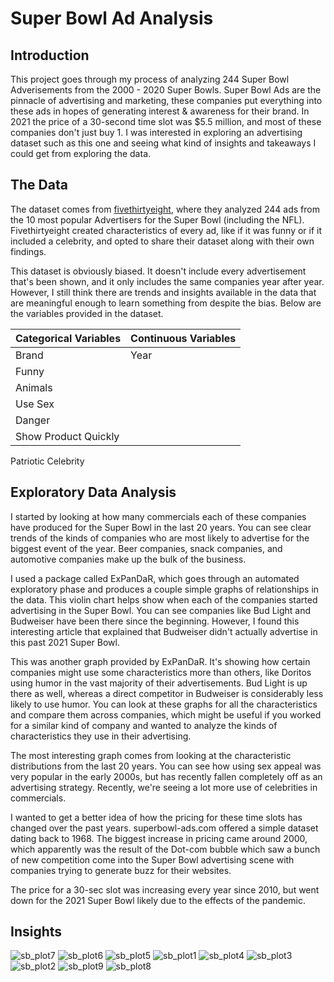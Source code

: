# Super Bowl Ad Analysis

## Introduction
  
This project goes through my process of analyzing 244 Super Bowl Adverisements from the 2000 - 2020 Super Bowls.  Super Bowl Ads are the pinnacle of advertising and marketing, these companies put everything into these ads in hopes of generating interest & awareness for their brand.  In 2021 the price of a 30-second time slot was $5.5 million, and most of these companies don't just buy 1.  I was interested in exploring an advertising dataset such as this one and seeing what kind of insights and takeaways I could get from exploring the data.

## The Data
The dataset comes from [fivethirtyeight](https://projects.fivethirtyeight.com/super-bowl-ads/), where they analyzed 244 ads from the 10 most popular Advertisers for the Super Bowl (including the NFL).  Fivethirtyeight created characteristics of every ad, like if it was funny or if it included a celebrity, and opted to share their dataset along with their own findings.

This dataset is obviously biased.  It doesn't include every advertisement that's been shown, and it only includes the same companies year after year.  However, I still think there are trends and insights available in the data that are meaningful enough to learn something from despite the bias.  Below are the variables provided in the dataset.

Categorical Variables      | Continuous Variables    
-------------------------- | ---------------------- 
Brand | Year  
Funny               | 
Animals           | 
Use Sex         | 
Danger  | 
Show Product Quickly          | 
Patriotic
Celebrity

## Exploratory Data Analysis

I started by looking at how many commercials each of these companies have produced for the Super Bowl in the last 20 years.  You can see clear trends of the kinds of companies who are most likely to advertise for the biggest event of the year.  Beer companies, snack companies, and automotive companies make up the bulk of the business.



I used a package called ExPanDaR, which goes through an automated exploratory phase and produces a couple simple graphs of relationships in the data.  This violin chart helps show when each of the companies started advertising in the Super Bowl.  You can see companies like Bud Light and Budweiser have been there since the beginning.  However, I found this interesting article that explained that Budweiser didn't actually advertise in this past 2021 Super Bowl.



This was another graph provided by ExPanDaR.  It's showing how certain companies might use some characteristics more than others, like Doritos using humor in the vast majority of their advertisements.  Bud Light is up there as well, whereas a direct competitor in Budweiser is considerably less likely to use humor.  You can look at these graphs for all the characteristics and compare them across companies, which might be useful if you worked for a similar kind of company and wanted to analyze the kinds of characteristics they use in their advertising.  



The most interesting graph comes from looking at the characteristic distributions from the last 20 years.  You can see how using sex appeal was very popular in the early 2000s, but has recently fallen completely off as an advertising strategy.  Recently, we're seeing a lot more use of celebrities in commercials.



I wanted to get a better idea of how the pricing for these time slots has changed over the past years.  superbowl-ads.com offered a simple dataset dating back to 1968.  The biggest increase in pricing came around 2000, which apparently was the result of the Dot-com bubble which saw a bunch of new competition come into the Super Bowl advertising scene with companies trying to generate buzz for their websites.

The price for a 30-sec slot was increasing every year since 2010, but went down for the 2021 Super Bowl likely due to the effects of the pandemic.



## Insights

![sb_plot7](https://user-images.githubusercontent.com/16946556/110707589-60027b00-81ae-11eb-9e34-af484b6f0d73.png)
![sb_plot6](https://user-images.githubusercontent.com/16946556/110707591-609b1180-81ae-11eb-9ca6-ed17ce05e643.png)
![sb_plot5](https://user-images.githubusercontent.com/16946556/110707596-609b1180-81ae-11eb-817b-6da8c2002387.png)
![sb_plot1](https://user-images.githubusercontent.com/16946556/110707597-6133a800-81ae-11eb-994d-dd9507a8fa91.png)
![sb_plot4](https://user-images.githubusercontent.com/16946556/110707598-6133a800-81ae-11eb-9b67-010ae69cfc58.png)
![sb_plot3](https://user-images.githubusercontent.com/16946556/110707600-6133a800-81ae-11eb-985a-6ac3aa7ecb1b.png)
![sb_plot2](https://user-images.githubusercontent.com/16946556/110707601-61cc3e80-81ae-11eb-87e2-b8b2af803bce.png)
![sb_plot9](https://user-images.githubusercontent.com/16946556/110707602-61cc3e80-81ae-11eb-8e49-dfeecb187007.png)
![sb_plot8](https://user-images.githubusercontent.com/16946556/110707603-61cc3e80-81ae-11eb-9f8f-74c85c6344b7.png)


